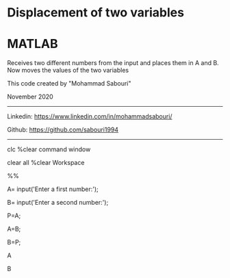 # Displacement of two variables

# MATLAB

Receives two different numbers from the input and places them in A and B. Now moves the values of the two variables

 This code created by "Mohammad Sabouri"

 November 2020

----------------------------------------------------------

 Linkedin:   https://www.linkedin.com/in/mohammadsabouri/

 Github:     https://github.com/sabouri1994

----------------------------------------------------------

clc  %clear command window

clear all  %clear Workspace

%%

A= input('Enter a first number:');

B= input('Enter a second number:');

P=A;

A=B;

B=P;

A

B
